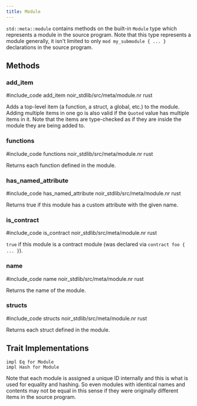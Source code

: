 ```yaml
---
title: Module
---
```


`std::meta::module` contains methods on the built-in `Module` type which represents a module in the source program.
Note that this type represents a module generally, it isn't limited to only `mod my_submodule { ... }`
declarations in the source program.

## Methods

### add_item

#include_code add_item noir_stdlib/src/meta/module.nr rust

Adds a top-level item (a function, a struct, a global, etc.) to the module.
Adding multiple items in one go is also valid if the `Quoted` value has multiple items in it.
Note that the items are type-checked as if they are inside the module they are being added to.

### functions

#include_code functions noir_stdlib/src/meta/module.nr rust

Returns each function defined in the module.

### has_named_attribute

#include_code has_named_attribute noir_stdlib/src/meta/module.nr rust

Returns true if this module has a custom attribute with the given name.

### is_contract

#include_code is_contract noir_stdlib/src/meta/module.nr rust

`true` if this module is a contract module (was declared via `contract foo { ... }`).

### name

#include_code name noir_stdlib/src/meta/module.nr rust

Returns the name of the module.

### structs

#include_code structs noir_stdlib/src/meta/module.nr rust

Returns each struct defined in the module.

## Trait Implementations

```noir
impl Eq for Module
impl Hash for Module
```

Note that each module is assigned a unique ID internally and this is what is used for
equality and hashing. So even modules with identical names and contents may not
be equal in this sense if they were originally different items in the source program.
